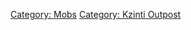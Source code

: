 [Category: Mobs](Category:_Mobs "wikilink") [Category: Kzinti
Outpost](Category:_Kzinti_Outpost "wikilink")
